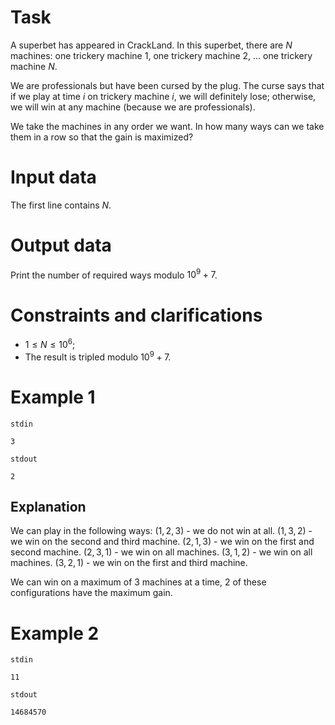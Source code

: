 
# Task

A superbet has appeared in CrackLand. In this superbet, there are $N$ machines: one trickery machine $1$, one trickery machine $2$, ... one trickery machine $N$.

We are professionals but have been cursed by the plug. The curse says that if we play at time $i$ on trickery machine $i$, we will definitely lose; otherwise, we will win at any machine (because we are professionals).

We take the machines in any order we want. In how many ways can we take them in a row so that the gain is maximized?

# Input data

The first line contains $N$.

# Output data

Print the number of required ways modulo $10^9+7$.

# Constraints and clarifications

* $1 \leq N \leq 10^6$;
* The result is tripled modulo $10^9+7$.

# Example 1

`stdin`
```
3
```

`stdout`
```
2
```

## Explanation

We can play in the following ways:
$(1,2,3)$ - we do not win at all.
$(1,3,2)$ - we win on the second and third machine.
$(2,1,3)$ - we win on the first and second machine.
$(2,3,1)$ - we win on all machines.
$(3,1,2)$ - we win on all machines.
$(3,2,1)$ - we win on the first and third machine.

We can win on a maximum of $3$ machines at a time, $2$ of these configurations have the maximum gain.

# Example 2

`stdin`
```
11
```

`stdout`
```
14684570
```
